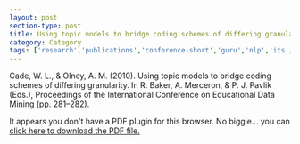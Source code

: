 ```yaml
---
layout: post
section-type: post
title: Using topic models to bridge coding schemes of differing granularity
category: Category
tags: ['research','publications','conference-short','guru','nlp','its','education-research','discourse']
---
```

Cade, W. L., & Olney, A. M. (2010). Using topic models to bridge coding schemes of differing granularity. In R. Baker, A. Merceron, & P. J. Pavlik (Eds.), Proceedings of the International Conference on Educational Data Mining (pp. 281–282). 

<object data="https://blogs.memphis.edu/aolney/files/2019/10/cade_edm_2010.pdf" type="application/pdf" width="100%" height="600px">
 
  <p>It appears you don't have a PDF plugin for this browser.
  No biggie... you can <a href="https://blogs.memphis.edu/aolney/files/2019/10/cade_edm_2010.pdf">click here to
  download the PDF file.</a></p>
  
</object>
